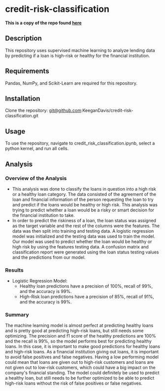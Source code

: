 # credit-risk-classification
**This is a copy of the repo found [here](https://github.com/KeeganDavis/credit-risk-classification)**
## Description
This repository uses supervised machine learning to analyze lending data by predicting if a loan is high-risk or healthy for the financial institution.
## Requirements 
Pandas, NumPy, and Scikit-Learn are required for this repository.
## Installation
Clone the repository: git@github.com:KeeganDavis/credit-risk-classification.git
## Usage
To use the repository, navigate to credit_risk_classification.ipynb, select a python kernel, and run all cells.
## Analysis 
### Overview of the Analysis
- This analysis was done to classify the loans in question into a high risk or a healthy loan category. The data consisted of the agreement of the loan and financial information of the person requesting the loan to try and predict if the loans would be healthy or high risk. This analysis was trying to predict whether a loan would be a risky or smart decision for the financial institution to take. 
- In order to predict the riskiness of a loan, the loan status was assigned as the target variable and the rest of the columns were the features. The data was then split into training and testing data. A logistic regression model was initialized and the testing data was used to train the model. Our model was used to predict whether the loan would be healthy or high risk by using the features testing data. A confusion matrix and classification report were generated using the loan status testing values and the predictions from our model. 
### Results
* Logistic Regression Model:
    - Healthy loan predictions have a precision of 100%, recall of 99%, and the accuracy is 99%.
    - High-Risk loan predictions have a precision of 85%, recall of 91%, and the accuracy is 99%.
### Summary
The machine learning model is almost perfect at predicting healthy loans and is pretty good at predicting high-risk loans, but still needs some optimizing. The precision and f1 score of the healthy predictions are 100% and the recall is 99%, so the model performs best for predicting healthy loans. In this case, it is important to make good predictions for healthy loans and high-risk loans. As a financial institution giving out loans, it is important to avoid false positives and false negatives. Having a low performing model could mean that loans are given out to high-risk customers and loans are not given out to low-risk customers, which could have a big impact on the company's financial standing. The model could definitely be used to predict a healthy loan, but still needs to be further optimized to be able to predict high-risk loans without the risk of false positives or false negatives.